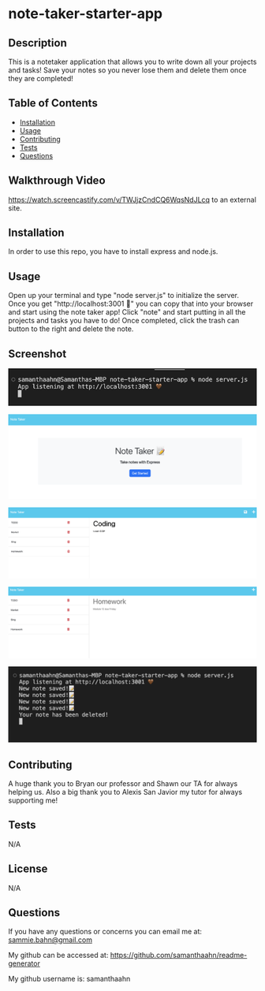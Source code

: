 # note-taker-starter-app

## Description
This is a notetaker application that allows you to write down all your projects and tasks! Save your notes so you never lose them and delete them once they are completed! 

## Table of Contents
- [Installation](#installation)
- [Usage](#usage)
- [Contributing](#contributing)
- [Tests](#tests)
- [Questions](#questions)

## Walkthrough Video 
https://watch.screencastify.com/v/TWJjzCndCQ6WqsNdJLcq to an external site.

## Installation
In order to use this repo, you have to install express and node.js. 

## Usage
Open up your terminal and type "node server.js" to initialize the server. Once you get "http://localhost:3001 🤎" you can copy that into your browser and start using the note taker app! Click "note" and start putting in all the projects and tasks you have to do! Once completed, click the trash can button to the right and delete the note. 

## Screenshot
![alt text](./assets/images/Screenshot%202023-04-11%20at%208.02.17%20PM.png)

![alt text](./assets/images/Screenshot%202023-04-11%20at%208.02.35%20PM.png)

![alt text](./assets/images/Screenshot%202023-04-11%20at%208.03.20%20PM.png)

![alt text](./assets/images/Screenshot%202023-04-11%20at%208.03.34%20PM.png)

![alt text](./assets/images/Screenshot%202023-04-11%20at%208.05.15%20PM.png)


## Contributing
A huge thank you to Bryan our professor and Shawn our TA for always helping us. Also a big thank you to Alexis San Javior my tutor for always supporting me! 

## Tests
N/A

## License
N/A

## Questions
If you have any questions or concerns you can email me at: sammie.bahn@gmail.com

My github can be accessed at: https://github.com/samanthaahn/readme-generator

My github username is: samanthaahn

